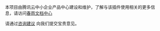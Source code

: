 本项目由腾讯云中小企业产品中心建设和维护，了解与该插件使用相关的更多信息，请访问[春雨文档中心](https://openapp.qq.com/docs/Wordpress/tms.html) 

请通过[咨询建议](https://support.qq.com/products/164613) 向我们提交宝贵意见。